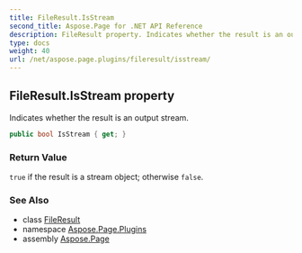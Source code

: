 ```yaml
---
title: FileResult.IsStream
second_title: Aspose.Page for .NET API Reference
description: FileResult property. Indicates whether the result is an output stream
type: docs
weight: 40
url: /net/aspose.page.plugins/fileresult/isstream/
---
```

## FileResult.IsStream property

Indicates whether the result is an output stream.

```csharp
public bool IsStream { get; }
```

### Return Value

`true` if the result is a stream object; otherwise `false`.

### See Also

* class [FileResult](../)
* namespace [Aspose.Page.Plugins](../../fileresult/)
* assembly [Aspose.Page](../../../)


